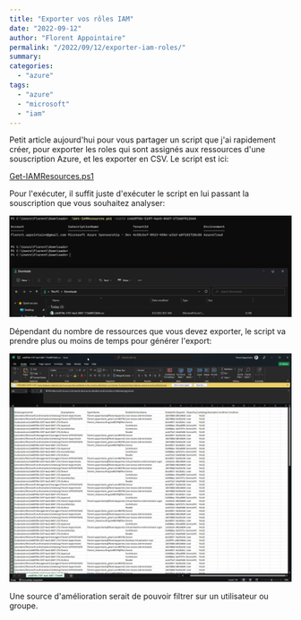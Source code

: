 ```yaml
---
title: "Exporter vos rôles IAM"
date: "2022-09-12"
author: "Florent Appointaire"
permalink: "/2022/09/12/exporter-iam-roles/"
summary: 
categories: 
  - "azure"
tags:
  - "azure"
  - "microsoft"
  - "iam"
---
```


Petit article aujourd'hui pour vous partager un script que j'ai rapidement créer, pour exporter les roles qui sont assignés aux ressources d'une souscription Azure, et les exporter en CSV. Le script est ici:

<a href="[/assets/images/2022/Get-IAMResources.ps1](https://github.com/Flodu31/Flodu31.github.io/blob/master/assets/images/2022/Get-IAMResources.ps1)" target="_blank">Get-IAMResources.ps1</a>

Pour l'exécuter, il suffit juste d'exécuter le script en lui passant la souscription que vous souhaitez analyser:

![](/assets/images/2022/IAM01.png)

Dépendant du nombre de ressources que vous devez exporter, le script va prendre plus ou moins de temps pour générer l'export:

![](/assets/images/2022/IAM02.png)

Une source d'amélioration serait de pouvoir filtrer sur un utilisateur ou groupe.
